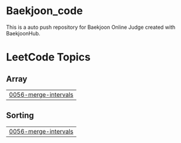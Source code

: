 # Baekjoon_code
This is a auto push repository for Baekjoon Online Judge created with BaekjoonHub.

<!---LeetCode Topics Start-->
# LeetCode Topics
## Array
|  |
| ------- |
| [0056-merge-intervals](https://github.com/miiiinju1/Algorithm/tree/master/0056-merge-intervals) |
## Sorting
|  |
| ------- |
| [0056-merge-intervals](https://github.com/miiiinju1/Algorithm/tree/master/0056-merge-intervals) |
<!---LeetCode Topics End-->
